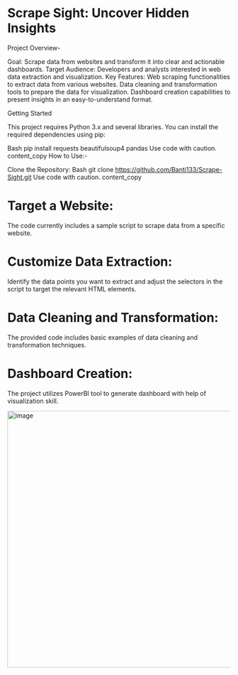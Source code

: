 
# Scrape Sight: Uncover Hidden Insights

Project Overview-

Goal: Scrape data from websites and transform it into clear and actionable dashboards.
Target Audience: Developers and analysts interested in web data extraction and visualization.
Key Features:
 Web scraping functionalities to extract data from various websites.
 Data cleaning and transformation tools to prepare the data for visualization.
 Dashboard creation capabilities to present insights in an easy-to-understand format.

Getting Started

This project requires Python 3.x and several libraries. You can install the required dependencies using pip:

Bash
pip install requests beautifulsoup4 pandas
Use code with caution.
content_copy
How to Use:-

Clone the Repository:
Bash
git clone https://github.com/Banti133/Scrape-Sight.git
Use code with caution.
content_copy
# Target a Website:
The code currently includes a sample script to scrape data from a specific website.

# Customize Data Extraction:
Identify the data points you want to extract and adjust the selectors in the script to target the relevant HTML elements.

# Data Cleaning and Transformation:
The provided code includes basic examples of data cleaning and transformation techniques. 

# Dashboard Creation:
The project utilizes PowerBI tool to generate dashboard with help of visualization skill.


<img width="578" alt="image" src="https://github.com/Banti133/Scrape-Sight/assets/134291468/549823be-2f6f-486a-bd55-a36f48c67815">


